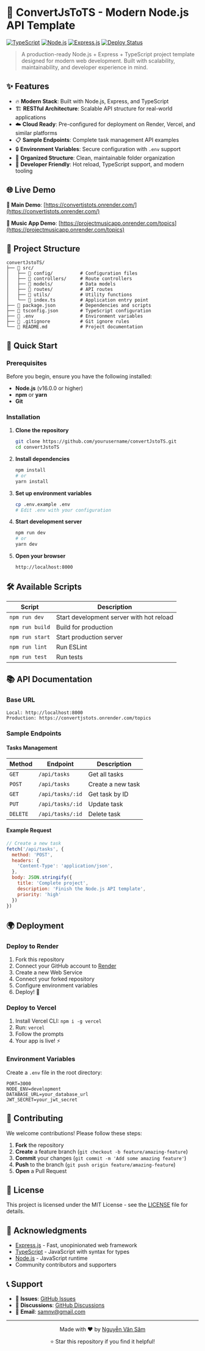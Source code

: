 # 🚀 ConvertJsToTS - Modern Node.js API Template

[![TypeScript](https://img.shields.io/badge/TypeScript-007ACC?style=for-the-badge&logo=typescript&logoColor=white)](https://www.typescriptlang.org/)
[![Node.js](https://img.shields.io/badge/Node.js-43853D?style=for-the-badge&logo=node.js&logoColor=white)](https://nodejs.org/)
[![Express.js](https://img.shields.io/badge/Express.js-404D59?style=for-the-badge&logo=express)](https://expressjs.com/)
[![Deploy Status](https://img.shields.io/badge/Deploy-Live-brightgreen?style=for-the-badge)](https://convertjstots.onrender.com/)

> A production-ready Node.js + Express + TypeScript project template designed for modern web development. Built with scalability, maintainability, and developer experience in mind.

## ✨ Features

- 🔥 **Modern Stack**: Built with Node.js, Express, and TypeScript
- 🏗️ **RESTful Architecture**: Scalable API structure for real-world applications
- ☁️ **Cloud Ready**: Pre-configured for deployment on Render, Vercel, and similar platforms
- 📋 **Sample Endpoints**: Complete task management API examples
- 🔒 **Environment Variables**: Secure configuration with `.env` support
- 📁 **Organized Structure**: Clean, maintainable folder organization
- 🚀 **Developer Friendly**: Hot reload, TypeScript support, and modern tooling

## 🌐 Live Demo

**🔗 Main Demo**: [https://convertjstots.onrender.com/](https://convertjstots.onrender.com/)

**🎵 Music App Demo**: [https://projectmusicapp.onrender.com/topics](https://projectmusicapp.onrender.com/topics)

## 📁 Project Structure

```
convertJstoTS/
├── 📁 src/
│   ├── 📁 config/          # Configuration files
│   ├── 📁 controllers/     # Route controllers
│   ├── 📁 models/          # Data models
│   ├── 📁 routes/          # API routes
│   ├── 📁 utils/           # Utility functions
│   └── 📄 index.ts         # Application entry point
├── 📄 package.json         # Dependencies and scripts
├── 📄 tsconfig.json        # TypeScript configuration
├── 📄 .env                 # Environment variables
├── 📄 .gitignore           # Git ignore rules
└── 📄 README.md            # Project documentation
```

## 🚀 Quick Start

### Prerequisites

Before you begin, ensure you have the following installed:
- **Node.js** (v16.0.0 or higher)
- **npm** or **yarn**
- **Git**

### Installation

1. **Clone the repository**
   ```bash
   git clone https://github.com/yourusername/convertJstoTS.git
   cd convertJstoTS
   ```

2. **Install dependencies**
   ```bash
   npm install
   # or
   yarn install
   ```

3. **Set up environment variables**
   ```bash
   cp .env.example .env
   # Edit .env with your configuration
   ```

4. **Start development server**
   ```bash
   npm run dev
   # or
   yarn dev
   ```

5. **Open your browser**
   ```
   http://localhost:8000
   ```

## 🛠️ Available Scripts

| Script | Description |
|--------|-------------|
| `npm run dev` | Start development server with hot reload |
| `npm run build` | Build for production |
| `npm run start` | Start production server |
| `npm run lint` | Run ESLint |
| `npm run test` | Run tests |

## 📚 API Documentation

### Base URL
```
Local: http://localhost:8000
Production: https://convertjstots.onrender.com/topics
```

### Sample Endpoints

#### Tasks Management

| Method | Endpoint | Description |
|--------|----------|-------------|
| `GET` | `/api/tasks` | Get all tasks |
| `POST` | `/api/tasks` | Create a new task |
| `GET` | `/api/tasks/:id` | Get task by ID |
| `PUT` | `/api/tasks/:id` | Update task |
| `DELETE` | `/api/tasks/:id` | Delete task |

#### Example Request
```javascript
// Create a new task
fetch('/api/tasks', {
  method: 'POST',
  headers: {
    'Content-Type': 'application/json',
  },
  body: JSON.stringify({
    title: 'Complete project',
    description: 'Finish the Node.js API template',
    priority: 'high'
  })
})
```

## 🌍 Deployment

### Deploy to Render

1. Fork this repository
2. Connect your GitHub account to [Render](https://render.com)
3. Create a new Web Service
4. Connect your forked repository
5. Configure environment variables
6. Deploy! 🎉

### Deploy to Vercel

1. Install Vercel CLI: `npm i -g vercel`
2. Run: `vercel`
3. Follow the prompts
4. Your app is live! ⚡

### Environment Variables

Create a `.env` file in the root directory:

```env
PORT=3000
NODE_ENV=development
DATABASE_URL=your_database_url
JWT_SECRET=your_jwt_secret
```

## 🤝 Contributing

We welcome contributions! Please follow these steps:

1. **Fork** the repository
2. **Create** a feature branch (`git checkout -b feature/amazing-feature`)
3. **Commit** your changes (`git commit -m 'Add some amazing feature'`)
4. **Push** to the branch (`git push origin feature/amazing-feature`)
5. **Open** a Pull Request

## 📝 License

This project is licensed under the MIT License - see the [LICENSE](LICENSE) file for details.

## 🙏 Acknowledgments

- [Express.js](https://expressjs.com/) - Fast, unopinionated web framework
- [TypeScript](https://www.typescriptlang.org/) - JavaScript with syntax for types
- [Node.js](https://nodejs.org/) - JavaScript runtime
- Community contributors and supporters

## 📞 Support

- 🐛 **Issues**: [GitHub Issues](https://github.com/yourusername/convertJstoTS/issues)
- 💬 **Discussions**: [GitHub Discussions](https://github.com/yourusername/convertJstoTS/discussions)
- 📧 **Email**: samnv@gmail.com



---

<div align="center">
  <p>Made with ❤️ by <a href="https://github.com/dangthisam">Nguyễn Văn Sâm</a></p>
  <p>⭐ Star this repository if you find it helpful!</p>
</div>